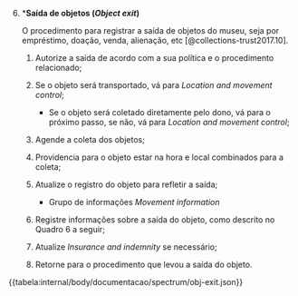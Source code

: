 6.  \***Saída de objetos (_Object exit_)**

    O procedimento para registrar a saída de objetos do museu, seja por empréstimo, doação, venda, alienação, etc [@collections-trust2017.10].

    1.  Autorize a saída de acordo com a sua política e o procedimento relacionado;

    2.  Se o objeto será transportado, vá para _Location and movement control_;

        - Se o objeto será coletado diretamente pelo dono, vá para o próximo passo, se não, vá para _Location and movement control_;

    3.  Agende a coleta dos objetos;

    4.  Providencia para o objeto estar na hora e local combinados para a coleta;

    5.  Atualize o registro do objeto para refletir a saída;

        - Grupo de informações _Movement information_

    6.  Registre informações sobre a saída do objeto, como descrito no Quadro 6 a seguir;

    7.  Atualize _Insurance and indemnity_ se necessário;

    8.  Retorne para o procedimento que levou a saída do objeto.

{{tabela:internal/body/documentacao/spectrum/obj-exit.json}}
